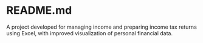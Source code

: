 # README.md
A project developed for managing income and preparing income tax returns using Excel, with improved visualization of personal financial data.

